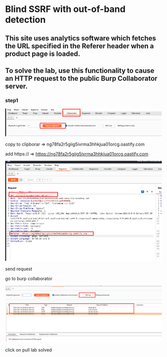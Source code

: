 # Blind SSRF with out-of-band detection

## This site uses analytics software which fetches the URL specified in the Referer header when a product page is loaded.

## To solve the lab, use this functionality to cause an HTTP request to the public Burp Collaborator server.

### step1

![screenshot](./images/lab5_burp_collaborator.png)

copy to clipborar => ng78fa2r5giig5ivrma3hhkjua01orcg.oastify.com

add https:// => https://ng78fa2r5giig5ivrma3hhkjua01orcg.oastify.com

![screenshot](./images/labe_repeater_with_custom_url.png)

send request

go to burp collaborator

![screenshot](./images/lab5_burp_collaborator_pull.png)

click on pull lab solved
